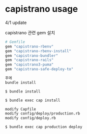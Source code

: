 # capistrano usage

4/1 update

capistrano 관련 gem 설치

```ruby
# Gemfile
gem "capistrano-rbenv"
gem "capistrano-rbenv-install"
gem "capistrano-bundler"
gem "capistrano-rails"
gem "capistrano3-puma"
gem "capistrano-safe-deploy-to"

후에 
bundle install
```

```bash
$ bundle install

$ bundle exec cap install

modify Capfile
modify config/deploy/production.rb
modify config/deploy.rb

$ bundle exec cap production deploy
```

